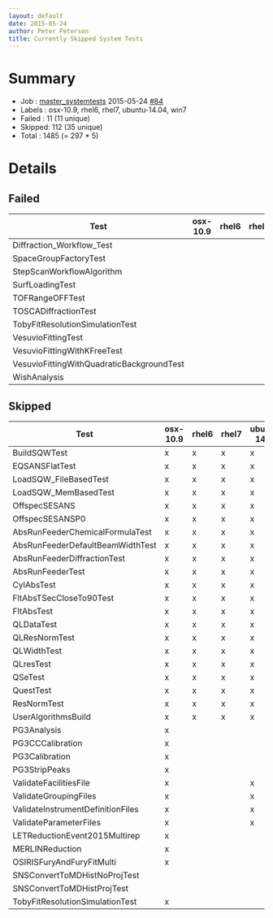 ```yaml
---
layout: default
date: 2015-05-24
author: Peter Peterson
title: Currently Skipped System Tests
---
```

Summary
=======

* Job    : [master_systemtests](http://builds.mantidproject.org/job/master_systemtests/) 2015-05-24 [#84](http://builds.mantidproject.org/job/master_systemtests/84/)
* Labels : osx-10.9, rhel6, rhel7, ubuntu-14.04, win7
* Failed : 11 (11 unique)
* Skipped: 112 (35 unique)
* Total  : 1485 (= 297 * 5)

Details
=======

Failed
------

| Test                                       | osx-10.9 | rhel6 | rhel7 | ubuntu-14.04 | win7 |
|--------------------------------------------|----------|-------|-------|--------------|------|
| Diffraction_Workflow_Test                  |          |       |       |              |   x  |
| SpaceGroupFactoryTest                      |          |       |       |              |   x  |
| StepScanWorkflowAlgorithm                  |          |       |       |              |   x  |
| SurfLoadingTest                            |          |       |       |              |   x  |
| TOFRangeOFFTest                            |          |       |       |              |   x  |
| TOSCADiffractionTest                       |          |       |       |              |   x  |
| TobyFitResolutionSimulationTest            |          |       |       |              |   x  |
| VesuvioFittingTest                         |          |       |       |              |   x  |
| VesuvioFittingWithKFreeTest                |          |       |       |              |   x  |
| VesuvioFittingWithQuadraticBackgroundTest  |          |       |       |              |   x  |
| WishAnalysis                               |          |       |       |              |   x  |

Skipped
-------

| Test                               | osx-10.9 | rhel6 | rhel7 | ubuntu-14.04 | win7 |
|------------------------------------|----------|-------|-------|--------------|------|
| BuildSQWTest                       |     x    |   x   |   x   |       x      |   x  |
| EQSANSFlatTest                     |     x    |   x   |   x   |       x      |   x  |
| LoadSQW_FileBasedTest              |     x    |   x   |   x   |       x      |   x  |
| LoadSQW_MemBasedTest               |     x    |   x   |   x   |       x      |   x  |
| OffspecSESANS                      |     x    |   x   |   x   |       x      |   x  |
| OffspecSESANSP0                    |     x    |   x   |   x   |       x      |   x  |
| AbsRunFeederChemicalFormulaTest    |     x    |   x   |   x   |       x      |      |
| AbsRunFeederDefaultBeamWidthTest   |     x    |   x   |   x   |       x      |      |
| AbsRunFeederDiffractionTest        |     x    |   x   |   x   |       x      |      |
| AbsRunFeederTest                   |     x    |   x   |   x   |       x      |      |
| CylAbsTest                         |     x    |   x   |   x   |       x      |      |
| FltAbsTSecCloseTo90Test            |     x    |   x   |   x   |       x      |      |
| FltAbsTest                         |     x    |   x   |   x   |       x      |      |
| QLDataTest                         |     x    |   x   |   x   |       x      |      |
| QLResNormTest                      |     x    |   x   |   x   |       x      |      |
| QLWidthTest                        |     x    |   x   |   x   |       x      |      |
| QLresTest                          |     x    |   x   |   x   |       x      |      |
| QSeTest                            |     x    |   x   |   x   |       x      |      |
| QuestTest                          |     x    |   x   |   x   |       x      |      |
| ResNormTest                        |     x    |   x   |   x   |       x      |      |
| UserAlgorithmsBuild                |     x    |   x   |   x   |       x      |      |
| PG3Analysis                        |     x    |       |       |              |   x  |
| PG3CCCalibration                   |     x    |       |       |              |   x  |
| PG3Calibration                     |     x    |       |       |              |   x  |
| PG3StripPeaks                      |     x    |       |       |              |   x  |
| ValidateFacilitiesFile             |     x    |       |       |       x      |      |
| ValidateGroupingFiles              |     x    |       |       |       x      |      |
| ValidateInstrumentDefinitionFiles  |     x    |       |       |       x      |      |
| ValidateParameterFiles             |     x    |       |       |       x      |      |
| LETReductionEvent2015Multirep      |     x    |       |       |              |      |
| MERLINReduction                    |     x    |       |       |              |      |
| OSIRISFuryAndFuryFitMulti          |     x    |       |       |              |      |
| SNSConvertToMDHistNoProjTest       |          |       |       |              |   x  |
| SNSConvertToMDHistProjTest         |          |       |       |              |   x  |
| TobyFitResolutionSimulationTest    |     x    |       |       |              |      |

